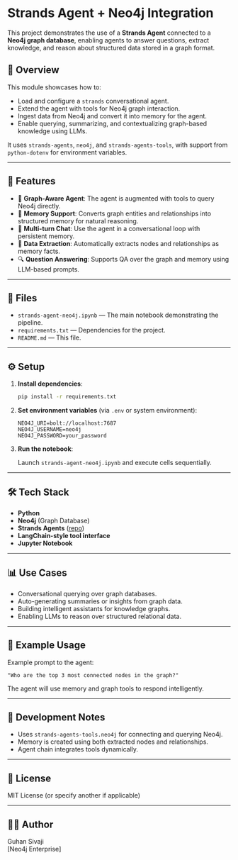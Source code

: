 # Strands Agent + Neo4j Integration

This project demonstrates the use of a **Strands Agent** connected to a **Neo4j graph database**, enabling agents to answer questions, extract knowledge, and reason about structured data stored in a graph format.

## 📌 Overview

This module showcases how to:

- Load and configure a `strands` conversational agent.
- Extend the agent with tools for Neo4j graph interaction.
- Ingest data from Neo4j and convert it into memory for the agent.
- Enable querying, summarizing, and contextualizing graph-based knowledge using LLMs.

It uses `strands-agents`, `neo4j`, and `strands-agents-tools`, with support from `python-dotenv` for environment variables.

---

## 🚀 Features

- 🔗 **Graph-Aware Agent**: The agent is augmented with tools to query Neo4j directly.
- 🧠 **Memory Support**: Converts graph entities and relationships into structured memory for natural reasoning.
- 🤖 **Multi-turn Chat**: Use the agent in a conversational loop with persistent memory.
- 📄 **Data Extraction**: Automatically extracts nodes and relationships as memory facts.
- 🔍 **Question Answering**: Supports QA over the graph and memory using LLM-based prompts.

---

## 📂 Files

- `strands-agent-neo4j.ipynb` — The main notebook demonstrating the pipeline.
- `requirements.txt` — Dependencies for the project.
- `README.md` — This file.

---

## ⚙️ Setup

1. **Install dependencies**:

   ```bash
   pip install -r requirements.txt
   ```

2. **Set environment variables** (via `.env` or system environment):

   ```
   NEO4J_URI=bolt://localhost:7687
   NEO4J_USERNAME=neo4j
   NEO4J_PASSWORD=your_password
   ```

3. **Run the notebook**:

   Launch `strands-agent-neo4j.ipynb` and execute cells sequentially.

---

## 🛠️ Tech Stack

- **Python**
- **Neo4j** (Graph Database)
- **Strands Agents** ([repo](https://github.com/strands-project/strands-agents))
- **LangChain-style tool interface**
- **Jupyter Notebook**

---

## 📊 Use Cases

- Conversational querying over graph databases.
- Auto-generating summaries or insights from graph data.
- Building intelligent assistants for knowledge graphs.
- Enabling LLMs to reason over structured relational data.

---

## 📌 Example Usage

Example prompt to the agent:

```text
"Who are the top 3 most connected nodes in the graph?"
```

The agent will use memory and graph tools to respond intelligently.

---

## 🧪 Development Notes

- Uses `strands-agents-tools.neo4j` for connecting and querying Neo4j.
- Memory is created using both extracted nodes and relationships.
- Agent chain integrates tools dynamically.

---

## 📜 License

MIT License (or specify another if applicable)

---

## 🙋‍♂️ Author

Guhan Sivaji  
[Neo4j Enterprise]
